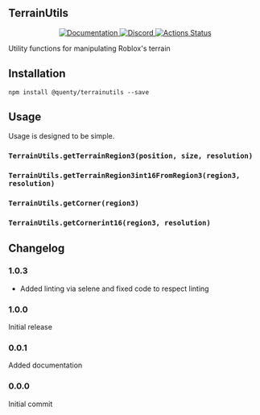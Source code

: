 ## TerrainUtils
<div align="center">
  <a href="http://quenty.github.io/api/">
    <img src="https://img.shields.io/badge/docs-website-green.svg" alt="Documentation" />
  </a>
  <a href="https://discord.gg/mhtGUS8">
    <img src="https://img.shields.io/badge/discord-nevermore-blue.svg" alt="Discord" />
  </a>
  <a href="https://github.com/Quenty/NevermoreEngine/actions">
    <img src="https://github.com/Quenty/NevermoreEngine/workflows/lint/badge.svg" alt="Actions Status" />
  </a>
</div>

Utility functions for manipulating Roblox's terrain

## Installation
```
npm install @quenty/terrainutils --save
```

## Usage
Usage is designed to be simple.

### `TerrainUtils.getTerrainRegion3(position, size, resolution)`

### `TerrainUtils.getTerrainRegion3int16FromRegion3(region3, resolution)`

### `TerrainUtils.getCorner(region3)`

### `TerrainUtils.getCornerint16(region3, resolution)`


## Changelog

### 1.0.3
- Added linting via selene and fixed code to respect linting

### 1.0.0
Initial release

### 0.0.1
Added documentation

### 0.0.0
Initial commit